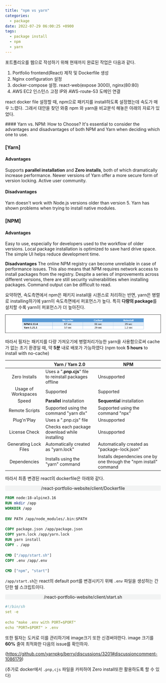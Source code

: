 ```yaml
---
title: "npm vs yarn"
categories:
  - package
date: 2022-07-29 06:00:25 +0900
tags:
  - package install
  - npm
  - yarn
---
```


포트폴리오를 웹으로 작성하기 위해 현재까지 완료된 작업은 다음과 같다.
1.  Portfolio frontend(React) 제작 및 Dockerfile 생성
2.  Nginx configuration 설정
3.  docker-compose 설정. react-web(expose 3000), nginx(80:80)
4.  AWS EC2 인스턴스 고정 IP와 AWS-route-53 도메인 연결

react docker file 설정할 때, npm으로 패키지를 install하도록 설정했는데 속도가 매우 느렸다.
그래서 대안을 찾던 와중 npm 와 yarn을 비교분석 해놓은 아래의 자료가 있었다.

<div class="notice" markdown="1">
#### Yarn vs. NPM: How to Choose?
It's essential to consider the advantages and disadvantages of both NPM and Yarn when deciding which one to use.

### [Yarn]

#### Advantages

Supports **parallel installation** and **Zero installs**, both of which dramatically increase performance.
Newer versions of Yarn offer a more secure form of version locking.
Active user community.

#### Disadvantages

Yarn doesn't work with Node.js versions older than version 5.
Yarn has shown problems when trying to install native modules.

### [NPM]

#### Advantages

Easy to use, especially for developers used to the workflow of older versions.
Local package installation is optimized to save hard drive space.
The simple UI helps reduce development time.

**Disadvantages**
The online NPM registry can become unreliable in case of performance issues. This also means that NPM requires network access to install packages from the registry.
Despite a series of improvements across different versions, there are still security vulnerabilities when installing packages.
Command output can be difficult to read.
</div>


요약하면, 속도측면에서 npm은 패키지 install을 시퀀스로 처리하는 반면, yarn은 병렬로 installing하기에 yarn이 속도측면에서 퍼포먼스가 높다. 특히 **다량의 package**를 설치할 수록 yarn이 퍼포먼스가 더 높아진다.

<img src="/assets/images/yvsn.png">

따라서 필자는 패키지를 다량 가져오기에 병렬처리가능한 yarn을 사용함으로써 cache가 없는 초기 환경일 때, 약 **5분** 내로 배포가 가능하였다 (npm took **5 hours** to install with no-cache)

|                       | Yarn / Yarn 2.0                                          | NPM                                                                |
| :-------------------: | -------------------------------------------------------- | ------------------------------------------------------------------ |
|     Zero Installs     | Uses a "**.pnp.cjs**" file to reinstall packages offline | Unsupported                                                        |
|  Usage of Workspaces  | Supported                                                | Supported                                                          |
|         Speed         | **Parallel** installation                                | **Sequential** installation                                        |
|    Remote Scripts     | Supported using the command "yarn dlx"                   | Supported using the command "npx"                                  |
|      Plug'n'Play      | Uses a ".pnp.cjs" file                                   | Unsupported                                                        |
|     License Check     | Checks each package download while installing            | Unsupported                                                        |
| Generating Lock Files | Automatically created as "yarn.lock"                     | Automatically created as "package-lock.json"                       |
|     Dependencies      | Installs using the "yarn" command                        | Installs dependencies one by one through the "npm install" command |



따라서 최종 변경된 react의 dockerfile은 아래와 같다.





<p style="margin:0 0 0 0; background-color:#f2f3f3; border-radius:0.2em; text-align:center;">/react-portfolio-website/client/Dockerfile</p>

```dockerfile
FROM node:18-alpine3.16
RUN mkdir /app
WORKDIR /app

ENV PATH /app/node_modules/.bin:$PATH 

COPY package.json /app/package.json
COPY yarn.lock /app/yarn.lock
RUN yarn install 
COPY . /app 

CMD ["/app/start.sh"]
COPY .env /app/.env

CMD ["npm", "start"]
```

`/app/start.sh`는 react의 default port를 변경시키기 위해 `.env` 파일을 생성하는 간단한 쉘 스크립트이다.

<p style="margin:0 0 0 0; background-color:#f2f3f3; border-radius:0.2em; text-align:center;">/react-portfolio-website/client/start.sh</p>

```yaml
#!/bin/sh
set -e

echo "make .env with PORT=$PORT"
echo "PORT=$PORT" > .env
```

또한 필자는 도커로 이를 관리하기에 image크기 또한 신경써야한다. image 크기를 **60%** 줄여 최적화한 다음의 issue를 확인하자.

(https://github.com/yarnpkg/berry/discussions/3201#discussioncomment-1086179)

(추가로 docker에서 `.pnp,cjs` 파일을 카피하여 Zero install또한 활용하도록 할 수 있다)






